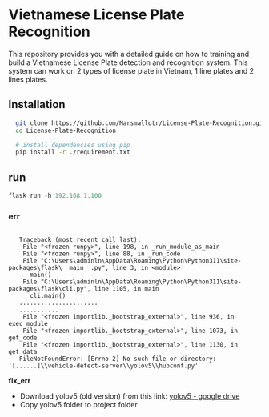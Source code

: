 # Vietnamese License Plate Recognition

This repository provides you with a detailed guide on how to training and build a Vietnamese License Plate detection and recognition system. This system can work on 2 types of license plate in Vietnam, 1 line plates and 2 lines plates.

## Installation

```bash
  git clone https://github.com/Marsmallotr/License-Plate-Recognition.git
  cd License-Plate-Recognition

  # install dependencies using pip 
  pip install -r ./requirement.txt
```

## run

  ```python
  flask run -h 192.168.1.100
  ```

### err
```err

   Traceback (most recent call last):
    File "<frozen runpy>", line 198, in _run_module_as_main
    File "<frozen runpy>", line 88, in _run_code
    File "C:\Users\adminln\AppData\Roaming\Python\Python311\site-packages\flask\__main__.py", line 3, in <module>
      main()
    File "C:\Users\adminln\AppData\Roaming\Python\Python311\site-packages\flask\cli.py", line 1105, in main
      cli.main()
   ......................
   ...........
    File "<frozen importlib._bootstrap_external>", line 936, in exec_module
    File "<frozen importlib._bootstrap_external>", line 1073, in get_code
    File "<frozen importlib._bootstrap_external>", line 1130, in get_data
   FileNotFoundError: [Errno 2] No such file or directory: '[......]\\vehicle-detect-server\\yolov5\\hubconf.py'

```
**fix_err**

  - Download yolov5 (old version) from this link: [yolov5 - google drive](https://drive.google.com/file/d/1g1u7M4NmWDsMGOppHocgBKjbwtDA-uIu/view)
  - Copy yolov5 folder to project folder



